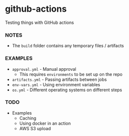 # github-actions
Testing things with GitHub actions

### NOTES
- The `build` folder contains any temporary files / artifacts

### EXAMPLES
- `approval.yml` - Manual approval
    - This requires `environments` to be set up on the repo
- `artifacts.yml` - Passing artifacts between jobs
- `env-vars.yml` - Using environment variables
- `os.yml` - Different operating systems on different steps

### TODO
- Examples
    - Caching
    - Using docker in an action
    - AWS S3 upload

